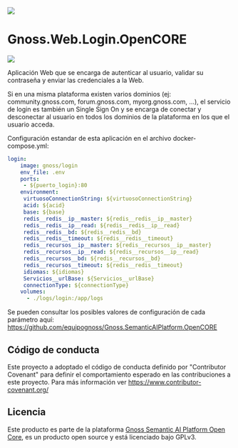 ![](https://content.gnoss.ws/imagenes/proyectos/personalizacion/7e72bf14-28b9-4beb-82f8-e32a3b49d9d3/cms/logognossazulprincipal.png)

# Gnoss.Web.Login.OpenCORE

![](https://github.com/equipognoss/Gnoss.Web.Login.OpenCORE/workflows/BuildLogin/badge.svg)

Aplicación Web que se encarga de autenticar al usuario, validar su contraseña y enviar las credenciales a la Web. 

Si en una misma plataforma existen varios dominios (ej: community.gnoss.com, forum.gnoss.com, myorg.gnoss.com, …), el servicio de login es también un Single Sign On y se encarga de conectar y desconectar al usuario en todos los dominios de la plataforma en los que el usuario acceda. 

Configuración estandar de esta aplicación en el archivo docker-compose.yml: 

```yml
login:
    image: gnoss/login
    env_file: .env
    ports:
     - ${puerto_login}:80
    environment:
     virtuosoConnectionString: ${virtuosoConnectionString}
     acid: ${acid}
     base: ${base}
     redis__redis__ip__master: ${redis__redis__ip__master}
     redis__redis__ip__read: ${redis__redis__ip__read}
     redis__redis__bd: ${redis__redis__bd}
     redis__redis__timeout: ${redis__redis__timeout}
     redis__recursos__ip__master: ${redis__recursos__ip__master}
     redis__recursos__ip__read: ${redis__recursos__ip__read}
     redis__recursos__bd: ${redis__recursos__bd}
     redis__recursos__timeout: ${redis__redis__timeout}
     idiomas: ${idiomas}
     Servicios__urlBase: ${Servicios__urlBase}
     connectionType: ${connectionType} 
    volumes:
      - ./logs/login:/app/logs
```

Se pueden consultar los posibles valores de configuración de cada parámetro aquí: https://github.com/equipognoss/Gnoss.SemanticAIPlatform.OpenCORE

## Código de conducta
Este proyecto a adoptado el código de conducta definido por "Contributor Covenant" para definir el comportamiento esperado en las contribuciones a este proyecto. Para más información ver https://www.contributor-covenant.org/

## Licencia
Este producto es parte de la plataforma [Gnoss Semantic AI Platform Open Core](https://github.com/equipognoss/Gnoss.SemanticAIPlatform.OpenCORE), es un producto open source y está licenciado bajo GPLv3.
